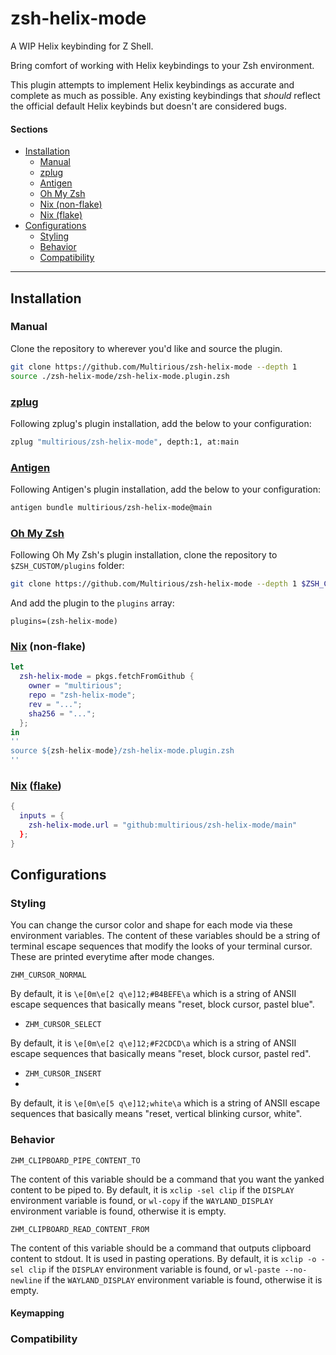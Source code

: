 # zsh-helix-mode
A WIP Helix keybinding for Z Shell.

Bring comfort of working with Helix keybindings to your Zsh environment.

This plugin attempts to implement Helix keybindings as accurate and complete
as much as possible.
Any existing keybindings that *should* reflect the official default Helix keybinds but doesn't are considered bugs.

#### Sections
- [Installation](#Installation)
  - [Manual](#manual)
  - [zplug](#zplug)
  - [Antigen](#antigen)
  - [Oh My Zsh](#oh-my-zsh)
  - [Nix (non-flake)](#nix-non-flake)
  - [Nix (flake)](#nix-flake)
- [Configurations](#configurations)
  - [Styling](#styling)
  - [Behavior](#behavior)
  - [Compatibility](#compatibility)

---

## Installation

### Manual

Clone the repository to wherever you'd like and source the plugin.
```sh
git clone https://github.com/Multirious/zsh-helix-mode --depth 1
source ./zsh-helix-mode/zsh-helix-mode.plugin.zsh
```

### [zplug](https://github.com/zplug/zplug)

Following zplug's plugin installation, add the below to your configuration:
```sh
zplug "multirious/zsh-helix-mode", depth:1, at:main
```

### [Antigen](https://github.com/zsh-users/antigen)

Following Antigen's plugin installation, add the below to your configuration:
```sh
antigen bundle multirious/zsh-helix-mode@main
```

### [Oh My Zsh](https://github.com/ohmyzsh)

Following Oh My Zsh's plugin installation, clone the repository to `$ZSH_CUSTOM/plugins` folder:
```sh
git clone https://github.com/Multirious/zsh-helix-mode --depth 1 $ZSH_CUSTOM/plugins/zsh-helix-mode
```
And add the plugin to the `plugins` array:
```
plugins=(zsh-helix-mode)
```

### [Nix](https://nixos.org/) (non-flake)
```nix
let
  zsh-helix-mode = pkgs.fetchFromGithub {
    owner = "multirious";
    repo = "zsh-helix-mode";
    rev = "...";
    sha256 = "...";
  };
in
''
source ${zsh-helix-mode}/zsh-helix-mode.plugin.zsh
''
```

### [Nix](https://nixos.org/) ([flake](https://nix.dev/concepts/flakes.html))
```nix
{
  inputs = {
    zsh-helix-mode.url = "github:multirious/zsh-helix-mode/main"
  };
}
```

## Configurations

### Styling

You can change the cursor color and shape for each mode via these environment variables.
The content of these variables should be a string of terminal escape sequences that modify the looks of your terminal cursor.
These are printed everytime after mode changes.

`ZHM_CURSOR_NORMAL`

By default, it is `\e[0m\e[2 q\e]12;#B4BEFE\a` which is a string of ANSII escape sequences that basically means "reset, block cursor, pastel blue".

- `ZHM_CURSOR_SELECT`

By default, it is `\e[0m\e[2 q\e]12;#F2CDCD\a` which is a string of ANSII escape sequences that basically means "reset, block cursor, pastel red".


- `ZHM_CURSOR_INSERT`
- 
By default, it is `\e[0m\e[5 q\e]12;white\a` which is a string of ANSII escape sequences that basically means "reset, vertical blinking cursor, white".

### Behavior

`ZHM_CLIPBOARD_PIPE_CONTENT_TO`

The content of this variable should be a command that you want the yanked content to be piped to.
By default, it is `xclip -sel clip` if the `DISPLAY` environment variable is found,
or `wl-copy` if the `WAYLAND_DISPLAY` environment variable is found,
otherwise it is empty.


`ZHM_CLIPBOARD_READ_CONTENT_FROM`

The content of this variable should be a command that outputs clipboard
content to stdout. It is used in pasting operations.
By default, it is `xclip -o -sel clip` if the `DISPLAY` environment variable is found,
or `wl-paste --no-newline` if the `WAYLAND_DISPLAY` environment variable is found,
otherwise it is empty.

#### Keymapping

### Compatibility
